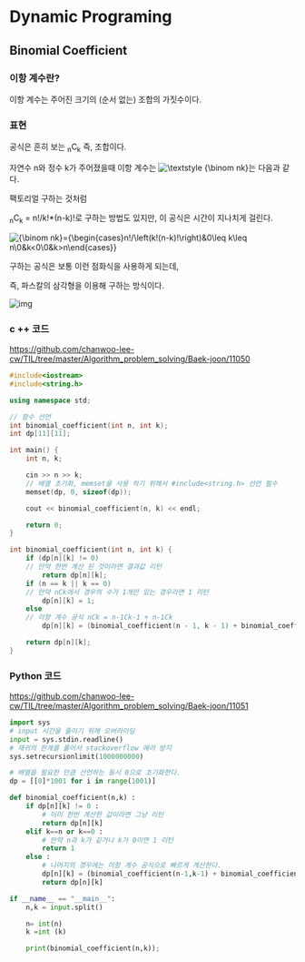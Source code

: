 # Dynamic Programing

## Binomial Coefficient

### 이항 계수란?

이항 계수는 주어진 크기의 (순서 없는) 조합의 가짓수이다.



### 표현

공식은 흔히 보는 <sub>n</sub>C<sub>k</sub> 즉, 조합이다.

자연수 n와 정수 k가 주어졌을때 이항 계수는 ![\textstyle {\binom  nk}](https://wikimedia.org/api/rest_v1/media/math/render/svg/20897631d805059d3e86b791c9d6b96c0f20abf4)는 다음과 같다.

팩토리얼 구하는 것처럼

 <sub>n</sub>C<sub>k</sub> = n!/k!*(n-k)!로 구하는 방법도 있지만, 이 공식은 시간이 지나치게 걸린다.

![{\binom  nk}={\begin{cases}n!/\left(k!(n-k)!\right)&0\leq k\leq n\\0&k<0\\0&k>n\end{cases}}](https://wikimedia.org/api/rest_v1/media/math/render/svg/af575850eec19a2efa2ac71d38c3a4c7af88bf5d)

구하는 공식은 보통 이런 점화식을 사용하게 되는데,



즉, 파스칼의 삼각형을 이용해 구하는 방식이다.

![img](https://upload.wikimedia.org/wikipedia/commons/thumb/f/f6/Pascal%27s_triangle_5.svg/220px-Pascal%27s_triangle_5.svg.png)



### c ++ 코드

https://github.com/chanwoo-lee-cw/TIL/tree/master/Algorithm_problem_solving/Baek-joon/11050

```cpp
#include<iostream>
#include<string.h>

using namespace std;

// 함수 선언
int binomial_coefficient(int n, int k);
int dp[11][11];

int main() {
    int n, k;

    cin >> n >> k;
    // 배열 초기화, memset을 사용 하기 위해서 #include<string.h> 선언 필수
    memset(dp, 0, sizeof(dp));

    cout << binomial_coefficient(n, k) << endl;

    return 0;
}

int binomial_coefficient(int n, int k) {
    if (dp[n][k] != 0)
    // 만약 한번 계산 된 것이라면 결과값 리턴
        return dp[n][k];
    if (n == k || k == 0)
    // 만약 nCk에서 경우의 수가 1개만 있는 경우라면 1 리턴
        dp[n][k] = 1;
    else
    // 이항 계수 공식 nCk = n-1Ck-1 + n-1Ck
        dp[n][k] = (binomial_coefficient(n - 1, k - 1) + binomial_coefficient(n - 1, k));

    return dp[n][k];
}
```



### Python 코드

https://github.com/chanwoo-lee-cw/TIL/tree/master/Algorithm_problem_solving/Baek-joon/11051

```python
import sys
# input 시간을 줄이기 위해 오버라이딩
input = sys.stdin.readline()
# 재귀의 한계를 풀어서 stackoverflow 에러 방지
sys.setrecursionlimit(1000000000)

# 배열을 필요한 만큼 선언하는 동시 0으로 초기화한다.
dp = [[0]*1001 for i in range(1001)]

def binomial_coefficient(n,k) :
    if dp[n][k] != 0 :
        # 이미 한번 계산한 값이라면 그냥 리턴
        return dp[n][k]
    elif k==n or k==0 :
        # 만약 n과 k가 같거나 k가 0이면 1 리턴
        return 1
    else :
        # 나머지의 경우에는 이항 계수 공식으로 빠르게 계산한다.
        dp[n][k] = (binomial_coefficient(n-1,k-1) + binomial_coefficient(n-1,k))%10007
        return dp[n][k]

if __name__ == "__main__":
    n,k = input.split()

    n= int(n)
    k =int (k)

    print(binomial_coefficient(n,k));
```



